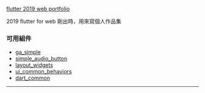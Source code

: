 [flutter 2019 web portfolio][portfolio]

2019 flutter for web 剛出時，用來寫個人作品集


### 可用組件
- [ga_simple]
- [simple_audio_button]
- [layout_widgets]
- [ui_common_behaviors]
- [dart_common]

-----

[portfolio]: https://gordianknotC.github.io/portfolio2019Fl
[Panel]: https://pub.dev/packages/sliding_up_panel
[ga_simple]: https://github.com/gordianknotC/dart_simple_ga
[simple_audio_button]: https://github.com/gordianknotC/dart_simple_audio_button
[layout_widgets]: https://github.com/gordianknotC/dart_layout_widgets
[ui_common_behaviors]: https://github.com/gordianknotC/dart_common_ui_behaviors
[dart_common]: https://github.com/gordianknotC/dart_common
